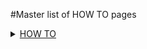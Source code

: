 #Master list of HOW TO pages 

<details><summary><u>HOW TO</u></summary>

* [Ask questions](HOWTO-ask-questions.md)
* [Contribute to documentation](HOWTO-contribute-to-documentation.md)
* [Create a tunerstudio project](HOWTO-create-tunerstudio-project.md)
* [DFU](HOWTO-DFU.md)
* [Get running](HOWTO-Get-Running.md)
* [Help out](HOWTO-help-rusEfi.md)
* [Join Slack](HOWTO-join-slack-channel.md)
* [Quick Start](HOWTO-quick-start.md)
* [Update firmware](HOWTO-Update-Firmware.md)
* [Upload a tune](HOWTO-upload-tune.md)
* [Remote tune](HOWTO-Remote-Tuning.md)
* [Search the wiki](HOWTO-Search-on-rusEFI-wiki.md)
* [Set rusEfi Online authentication token](HOWTO-set-rusEfi-Online-authentication-token.md)

</details>